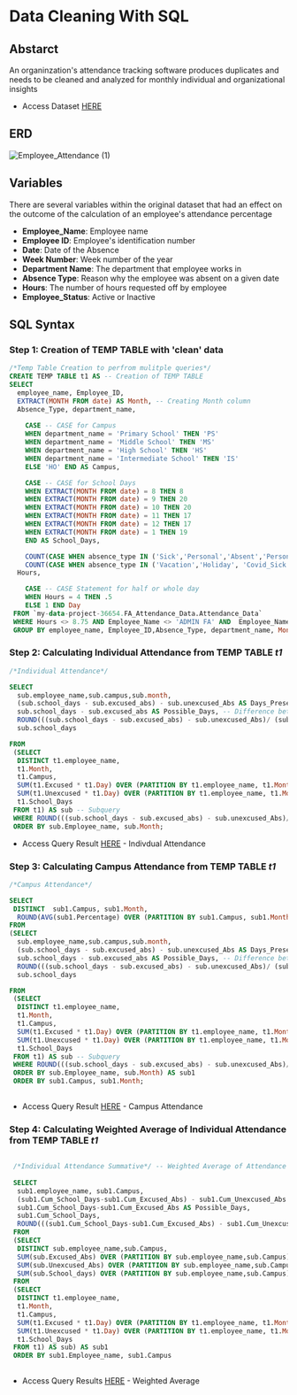 # Data Cleaning With SQL

## Abstarct

An organinzation's attendance tracking software produces duplicates and needs to be cleaned and analyzed for monthly individual and organizational insights 

- Access Dataset [HERE](https://docs.google.com/spreadsheets/d/1U5GqATls_c4WY5Mx42XwnBHyf1W50P02Hv8wW_Of9Zs/edit?usp=sharing)

## ERD

![Employee_Attendance (1)](https://user-images.githubusercontent.com/112409778/221864935-8c7df479-dc82-4227-aa49-93812fa5ecc8.png)

## Variables

There are several variables within the original dataset that had an effect on the outcome of the calculation of an employee's attendance percentage

- **Employee_Name**: Employee name
- **Employee ID**: Employee's identification number
- **Date**: Date of the Absence
- **Week Number**: Week number of the year 
- **Department Name**: The department that employee works in
- **Absence Type**: Reason why the employee was absent on a given date
- **Hours**: The number of hours requested off by employee
- **Employee_Status**: Active or Inactive

## SQL Syntax

### **Step 1: Creation of TEMP TABLE with 'clean' data**

~~~ SQL 
/*Temp Table Creation to perfrom mulitple queries*/
CREATE TEMP TABLE t1 AS -- Creation of TEMP TABLE 
SELECT 
  employee_name, Employee_ID, 
  EXTRACT(MONTH FROM date) AS Month, -- Creating Month column
  Absence_Type, department_name,
    
    CASE -- CASE for Campus
    WHEN department_name = 'Primary School' THEN 'PS'
    WHEN department_name = 'Middle School' THEN 'MS'
    WHEN department_name = 'High School' THEN 'HS'
    WHEN department_name = 'Intermediate School' THEN 'IS'
    ELSE 'HO' END AS Campus,

    CASE -- CASE for School Days
    WHEN EXTRACT(MONTH FROM date) = 8 THEN 8
    WHEN EXTRACT(MONTH FROM date) = 9 THEN 20 
    WHEN EXTRACT(MONTH FROM date) = 10 THEN 20
    WHEN EXTRACT(MONTH FROM date) = 11 THEN 17 
    WHEN EXTRACT(MONTH FROM date) = 12 THEN 17 
    WHEN EXTRACT(MONTH FROM date) = 1 THEN 19 
    END AS School_Days,

    COUNT(CASE WHEN absence_type IN ('Sick','Personal','Absent','Personal_(Longevity)','Unpaid_Time') THEN 'Unexcused' END) AS Unexcused, -- Counting Unexcused Absences
    COUNT(CASE WHEN absence_type IN ('Vacation','Holiday', 'Covid_Sick', 'Religious_Observation', 'Bereavement','Professional_Development', 'Administrative_Leave' ,'Worker Compensation') THEN 'Excused' END ) AS Excused, -- Counting Excused Absences 
  Hours, 

    CASE -- CASE Statement for half or whole day
    WHEN Hours = 4 THEN .5
    ELSE 1 END Day
 FROM `my-data-project-36654.FA_Attendance_Data.Attendance_Data`
 WHERE Hours <> 8.75 AND Employee_Name <> 'ADMIN FA' AND  Employee_Name <> 'Academic Support' -- Filtering out the duplicate absence and irrelevant names 
 GROUP BY employee_name, Employee_ID,Absence_Type, department_name, Month, School_Days, Hours ;
 ~~~

### **Step 2: Calculating Individual Attendance from TEMP TABLE *t1***

~~~ SQL 
/*Individual Attendance*/

SELECT
  sub.employee_name,sub.campus,sub.month,
  (sub.school_days - sub.excused_abs) - sub.unexcused_Abs AS Days_Present,-- Difference between possible days and unexcused absences  
  sub.school_days - sub.excused_abs AS Possible_Days, -- Difference between school days and excused absences
  ROUND(((sub.school_days - sub.excused_abs) - sub.unexcused_Abs)/ (sub.school_days - sub.excused_abs),2) AS Percentage, -- quotient of Days_Present and Possible_Days
  sub.school_days

FROM 
 (SELECT 
  DISTINCT t1.employee_name, 
  t1.Month, 
  t1.Campus,
  SUM(t1.Excused * t1.Day) OVER (PARTITION BY t1.employee_name, t1.Month) AS Excused_Abs, -- Calculating Total Excused Absences with Day Type
  SUM(t1.Unexcused * t1.Day) OVER (PARTITION BY t1.employee_name, t1.Month) AS Unexcused_Abs, -- Calculating Total Unexcused Absences with Day Type
  t1.School_Days
 FROM t1) AS sub -- Subquery
 WHERE ROUND(((sub.school_days - sub.excused_abs) - sub.unexcused_Abs)/ (sub.school_days - sub.excused_abs),2) > 0
 ORDER BY sub.Employee_name, sub.Month;
 ~~~
 
 - Access Query Result [HERE](https://docs.google.com/spreadsheets/d/1U5GqATls_c4WY5Mx42XwnBHyf1W50P02Hv8wW_Of9Zs/edit?usp=sharing) - Indivdual Attendance

### **Step 3: Calculating Campus Attendance from TEMP TABLE *t1***
~~~ SQL 
/*Campus Attendance*/

SELECT 
 DISTINCT  sub1.Campus, sub1.Month, 
  ROUND(AVG(sub1.Percentage) OVER (PARTITION BY sub1.Campus, sub1.Month),2) AS Campus_Percentage -- AVG Attendance of Campus
FROM 
(SELECT
  sub.employee_name,sub.campus,sub.month,
  (sub.school_days - sub.excused_abs) - sub.unexcused_Abs AS Days_Present,-- Difference between possible days and unexcused absences  
  sub.school_days - sub.excused_abs AS Possible_Days, -- Difference between school days and excused absences
  ROUND(((sub.school_days - sub.excused_abs) - sub.unexcused_Abs)/ (sub.school_days - sub.excused_abs),2) AS Percentage, -- quotient of Days_Present and Possible_Days
  sub.school_days

FROM 
 (SELECT 
  DISTINCT t1.employee_name, 
  t1.Month, 
  t1.Campus,
  SUM(t1.Excused * t1.Day) OVER (PARTITION BY t1.employee_name, t1.Month) AS Excused_Abs, -- Calculating Total Excused Absences with Day Type
  SUM(t1.Unexcused * t1.Day) OVER (PARTITION BY t1.employee_name, t1.Month) AS Unexcused_Abs, -- Calculating Total Unexcused Absences with Day Type
  t1.School_Days
 FROM t1) AS sub -- Subquery
 WHERE ROUND(((sub.school_days - sub.excused_abs) - sub.unexcused_Abs)/ (sub.school_days - sub.excused_abs),2) > 0
 ORDER BY sub.Employee_name, sub.Month) AS sub1
 ORDER BY sub1.Campus, sub1.Month;
 
 ~~~
 
- Access Query Result [HERE](https://docs.google.com/spreadsheets/d/1U5GqATls_c4WY5Mx42XwnBHyf1W50P02Hv8wW_Of9Zs/edit?usp=sharing)  - Campus Attendance

### **Step 4: Calculating Weighted Average of Individual Attendance from TEMP TABLE *t1*** 

~~~ SQL

 /*Individual Attendance Summative*/ -- Weighted Average of Attendance
 
 SELECT 
  sub1.employee_name, sub1.Campus,
  (sub1.Cum_School_Days-sub1.Cum_Excused_Abs) - sub1.Cum_Unexcused_Abs AS Days_present,
  sub1.Cum_School_Days-sub1.Cum_Excused_Abs AS Possible_Days,
  sub1.Cum_School_Days,
  ROUND(((sub1.Cum_School_Days-sub1.Cum_Excused_Abs) - sub1.Cum_Unexcused_Abs)/ (sub1.Cum_School_Days-sub1.Cum_Excused_Abs),2) AS Weighted_Avg_Percentage -- Days_Present/Possible_Days
 FROM 
 (SELECT 
  DISTINCT sub.employee_name,sub.Campus,
  SUM(sub.Excused_Abs) OVER (PARTITION BY sub.employee_name,sub.Campus) AS Cum_Excused_Abs, --Cumlative Excused Absences
  SUM(sub.Unexcused_Abs) OVER (PARTITION BY sub.employee_name,sub.Campus) AS Cum_Unexcused_Abs, --Cumlative Unexcused Absences
  SUM(sub.School_days) OVER (PARTITION BY sub.employee_name,sub.Campus) AS Cum_School_Days -- Culative School Days
 FROM
 (SELECT 
  DISTINCT t1.employee_name, 
  t1.Month, 
  t1.Campus,
  SUM(t1.Excused * t1.Day) OVER (PARTITION BY t1.employee_name, t1.Month) AS Excused_Abs, -- Calculating Total Excused Absences with Day Type
  SUM(t1.Unexcused * t1.Day) OVER (PARTITION BY t1.employee_name, t1.Month) AS Unexcused_Abs, -- Calculating Total Unexcused Absences with Day Type
  t1.School_Days
 FROM t1) AS sub) AS sub1
 ORDER BY sub1.Employee_name, sub1.Campus
 
 ~~~
 - Access Query Results [HERE](https://docs.google.com/spreadsheets/d/1U5GqATls_c4WY5Mx42XwnBHyf1W50P02Hv8wW_Of9Zs/edit?usp=sharing) - Weighted Average
 
 
